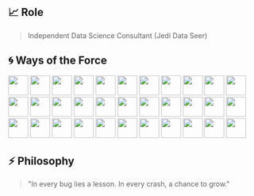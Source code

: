 ## 📈 Role
> Independent Data Science Consultant (Jedi Data Seer)

## 🌀 Ways of the Force

<p align="left">
  <img src="https://cdn.jsdelivr.net/gh/devicons/devicon/icons/python/python-original.svg" width="40" height="40"/>
  <img src="https://cdn.jsdelivr.net/gh/devicons/devicon@latest/icons/pycharm/pycharm-original.svg" width="40" height="40"/>
  <img src="https://cdn.jsdelivr.net/gh/devicons/devicon@latest/icons/anaconda/anaconda-original-wordmark.svg" width="40" height="40"/>     
  <img src="https://cdn.jsdelivr.net/gh/devicons/devicon@latest/icons/jetbrains/jetbrains-original.svg" width="40" height="40"/>     
  <img src="https://cdn.jsdelivr.net/gh/devicons/devicon@latest/icons/scikitlearn/scikitlearn-original.svg" width="40" height="40"/>      
<img src="https://cdn.jsdelivr.net/gh/devicons/devicon@latest/icons/pandas/pandas-original-wordmark.svg" width="40" height="40"/>
  <img src="https://cdn.jsdelivr.net/gh/devicons/devicon@latest/icons/plotly/plotly-original-wordmark.svg" width="40" height="40"/>
  <img src="https://cdn.jsdelivr.net/gh/devicons/devicon@latest/icons/numpy/numpy-original-wordmark.svg" width="40" height="40"/>    
  <img src="https://cdn.jsdelivr.net/gh/devicons/devicon@latest/icons/opencv/opencv-original-wordmark.svg" width="40" height="40"/> 
  <img src="https://cdn.jsdelivr.net/gh/devicons/devicon@latest/icons/jupyter/jupyter-original-wordmark.svg" width="40" height="40"/>    
  <img src="https://cdn.jsdelivr.net/gh/devicons/devicon@latest/icons/pypi/pypi-original.svg" width="40" height="40"/>
  <img src="https://cdn.jsdelivr.net/gh/devicons/devicon@latest/icons/pytorch/pytorch-original.svg" width="40" height="40"/>     
  <img src="https://cdn.jsdelivr.net/gh/devicons/devicon@latest/icons/spyder/spyder-original.svg" width="40" height="40"/>  
  <img src="https://cdn.jsdelivr.net/gh/devicons/devicon@latest/icons/sqlalchemy/sqlalchemy-original.svg" width="40" height="40"/>     
  <img src="https://cdn.jsdelivr.net/gh/devicons/devicon@latest/icons/tensorflow/tensorflow-original.svg" width="40" height="40"/>
  <img src="https://cdn.jsdelivr.net/gh/devicons/devicon@latest/icons/keras/keras-original-wordmark.svg" width="40" height="40"/>    
  <img src="https://cdn.jsdelivr.net/gh/devicons/devicon@latest/icons/r/r-original.svg" width="40" height="40"/>
  <img src="https://cdn.jsdelivr.net/gh/devicons/devicon@latest/icons/rstudio/rstudio-original.svg" width="40" height="40"/>
  <img src="https://cdn.jsdelivr.net/gh/devicons/devicon/icons/vscode/vscode-original.svg" width="40" height="40"/>
  <img src="https://cdn.jsdelivr.net/gh/devicons/devicon@latest/icons/sqldeveloper/sqldeveloper-original.svg" width="40" height="40"/>
  <img src="https://cdn.jsdelivr.net/gh/devicons/devicon@latest/icons/azure/azure-original-wordmark.svg" width="40" height="40"/>       
  <img src="https://cdn.jsdelivr.net/gh/devicons/devicon@latest/icons/azuresqldatabase/azuresqldatabase-original.svg" width="40" height="40"/>     
  <img src="https://cdn.jsdelivr.net/gh/devicons/devicon@latest/icons/mysql/mysql-original-wordmark.svg" width="40" height="40"/>      
  <img src="https://cdn.jsdelivr.net/gh/devicons/devicon@latest/icons/postgresql/postgresql-original-wordmark.svg"width="40" height="40"/>
  <img src="https://cdn.jsdelivr.net/gh/devicons/devicon@latest/icons/php/php-original.svg" width="40" height="40"/>
  <img src="https://cdn.jsdelivr.net/gh/devicons/devicon@latest/icons/mongodb/mongodb-original-wordmark.svg" width="40" height="40"/> 
  <img src="https://cdn.jsdelivr.net/gh/devicons/devicon@latest/icons/json/json-plain.svg" width="40" height="40"/>     
  <img src="https://cdn.jsdelivr.net/gh/devicons/devicon@latest/icons/spss/spss-plain.svg" width="40" height="40"/>
  <img src="https://cdn.jsdelivr.net/gh/devicons/devicon@latest/icons/kubernetes/kubernetes-plain-wordmark.svg" width="40" height="40"/> 
  <img src="https://cdn.jsdelivr.net/gh/devicons/devicon@latest/icons/html5/html5-plain-wordmark.svg" width="40" height="40"/>
  <img src="https://cdn.jsdelivr.net/gh/devicons/devicon@latest/icons/git/git-original-wordmark.svg" width="40" height="40"/>
  <img src="https://cdn.jsdelivr.net/gh/devicons/devicon@latest/icons/cplusplus/cplusplus-original.svg" width="40" height="40"/>    
  <img src="https://cdn.jsdelivr.net/gh/devicons/devicon@latest/icons/unity/unity-original.svg" width="40" height="40"/>       
</p>

## ⚡ Philosophy

> "In every bug lies a lesson. In every crash, a chance to grow."
